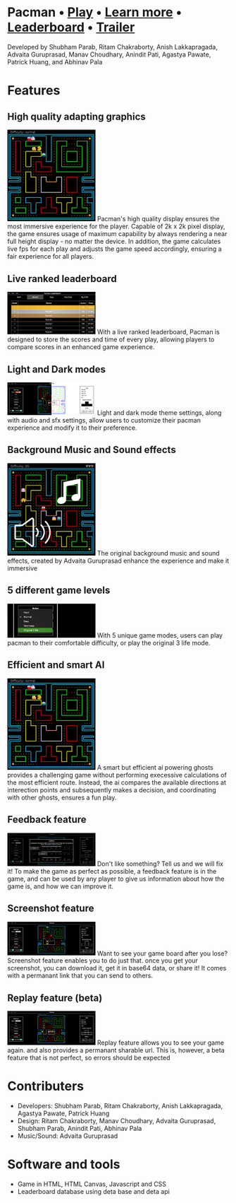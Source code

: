 # Pacman • [Play](https://skparab1.github.io/pacman) • [Learn more](https://skparab1.github.io/pacman/about) • [Leaderboard](https://skparab1.github.io/pacman/leaderboard/leaderboard.html) • [Trailer](https://youtu.be/NRQYIFENKLg)
Developed by Shubham Parab, Ritam Chakraborty, Anish Lakkapragada, Advaita Guruprasad, Manav Choudhary, Anindit Pati, Agastya Pawate, Patrick Huang, and Abhinav Pala

# Features
## High quality adapting graphics
<img width="200" alt="graphics" src="about/hires.png"> 
Pacman's high quality display ensures the most immersive experience for the player. Capable of 2k x 2k pixel display, the game ensures usage of maximum capability by always rendering a near full height display - no matter the device. In addition, the game calculates live fps for each play and adjusts the game speed accordingly, ensuring a fair experience for all players.

## Live ranked leaderboard
<img width="200" alt="leaderboard" src="about/lb.png"> 
With a live ranked leaderboard, Pacman is designed to store the scores and time of every play, allowing players to compare scores in an enhanced game experience.

## Light and Dark modes
<img width="200" alt="lightdarkmodes" src="about/lightdark.png"> 
Light and dark mode theme settings, along with audio and sfx settings, allow users to customize their pacman experience and modify it to their preference.

## Background Music and Sound effects
<img width="200" alt="lightdarkmodes" src="about/sfx.png"> 
The original background music and sound effects, created by Advaita Guruprasad enhance the experience and make it immersive

## 5 different game levels
<img width="200" alt="lightdarkmodes" src="about/levels.png"> 
With 5 unique game modes, users can play pacman to their comfortable difficulty, or play the original 3 life mode.

## Efficient and smart AI
<img width="200" alt="lightdarkmodes" src="about/hires.png">
A smart but efficient ai powering ghosts provides a challenging game without performing execessive calculations of the most efficient route. Instead, the ai compares the available directions at interection points and subsequently makes a decision, and coordinating with other ghosts, ensures a fun play.

## Feedback feature
<img width="200" alt="lightdarkmodes" src="about/fb.png">
Don't like something? Tell us and we will fix it! To make the game as perfect as possible, a feedback feature is in the game, and can be used by any player to give us information about how the game is, and how we can improve it.

## Screenshot feature
<img width="200" alt="lightdarkmodes" src="about/screenshot.gif">
Want to see your game board after you lose? Screenshot feature enables you to do just that. once you get your screenshot, you can download it, get it in base64 data, or share it! It comes with a permanant link that you can send to others.

## Replay feature (beta)
<img width="200" alt="lightdarkmodes" src="about/replay.gif">
Replay feature allows you to see your game again. and also provides a permanant sharable url. This is, however, a beta feature that is not perfect, so errors should be expected

# Contributers
- Developers: Shubham Parab, Ritam Chakraborty, Anish Lakkapragada, Agastya Pawate, Patrick Huang
- Design: Ritam Chakraborty, Manav Choudhary, Advaita Guruprasad, Shubham Parab, Anindit Pati, Abhinav Pala
- Music/Sound: Advaita Guruprasad

# Software and tools
- Game in HTML, HTML Canvas, Javascript and CSS
- Leaderboard database using deta base and deta api
